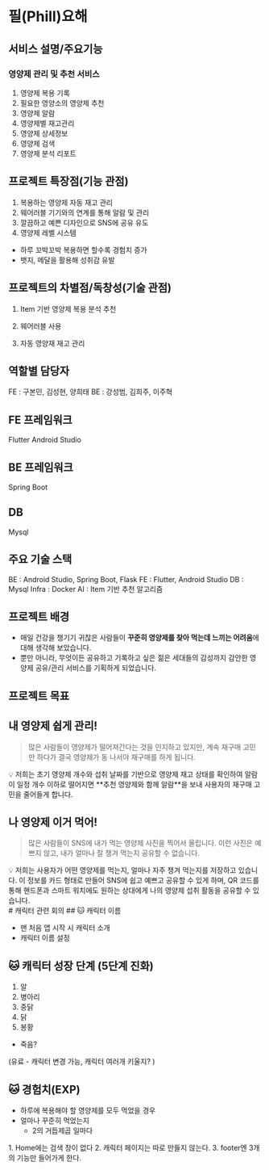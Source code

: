# 필(Phill)요해
## 서비스 설명/주요기능
### 영양제 관리 및 추천 서비스 
1. 영양제 복용 기록
2. 필요한 영양소의 영양제 추천
3. 영양제 알람
4. 영양제별 재고관리 
5. 영양제 상세정보 
6. 영양제 검색 
7. 영양제 분석 리포트 

## 프로젝트 특장점(기능 관점)
1. 복용하는 영양제 자동 재고 관리
2. 웨어러블 기기와의 연계를 통해 알람 및 관리
3. 깔끔하고 예쁜 디자인으로 SNS에 공유 유도
4. 영양제 레벨 시스템
- 하루 꼬박꼬박 복용하면 할수록 경험치 증가
- 뱃지, 메달을 활용해 성취감 유발

## 프로젝트의 차별점/독창성(기술 관점)
1. Item 기반 영양제 복용 분석 추천

2. 웨어러블 사용

3. 자동 영양재 재고 관리

## 역할별 담당자
FE : 구본민, 김성현, 양희태
BE : 강성범, 김희주, 이주혁

## FE 프레임워크
Flutter
Android Studio

## BE 프레임워크
Spring Boot

## DB
Mysql

## 주요 기술 스택
BE : Android Studio, Spring Boot, Flask
FE : Flutter, Android Studio
DB : Mysql
Infra : Docker
AI : Item 기반 추천 알고리즘

## 프로젝트 배경
- 매일 건강을 챙기기 귀찮은 사람들이 **꾸준히 영양제를 찾아 먹는데 느끼는 어려움**에 대해 생각해 보았습니다.
- 뿐만 아니라, 무엇이든 공유하고 기록하고 싶은 젊은 세대들의 감성까지 감안한 영양제 공유/관리 서비스를 기획하게 되었습니다.

## 프로젝트 목표
## 내 영양제 쉽게 관리!

> 많은 사람들이 영양제가 떨어져간다는 것을 인지하고 있지만, 계속 재구매 고민만 하다가 결국 영양제가 동 나서야 재구매를 하게 됩니다.
> 

<aside>
💡 저희는 초기 영양제 개수와 섭취 날짜를 기반으로 영양제 재고 상태를 확인하여 알람이 일정 개수 이하로 떨어지면 **추천 영양제와 함께 알람**을 보내 사용자의 재구매 고민을 줄어들게 합니다.

</aside>

## 나 영양제 이거 먹어!

> 많은 사람들이 SNS에 내가 먹는 영양제 사진을 찍어서 올립니다. 이런 사진은 예쁘지 않고, 내가 얼마나 잘 챙겨 먹는지 공유할 수 없습니다.
> 

<aside>
💡 저희는 사용자가 어떤 영양제를 먹는지, 얼마나 자주 챙겨 먹는지를 저장하고 있습니다. 이 정보를 카드 형태로 만들어 SNS에 쉽고 예쁘고 공유할 수 있게 하며, QR 코드를 통해 핸드폰과 스마트 워치에도 원하는 상대에게 나의 영양제 섭취 활동을 공유할 수 있습니다.

</aside>

<aside>
# 캐릭터 관련 회의
## 🐱 캐릭터 이름

- 맨 처음 앱 시작 시 캐릭터 소개
- 캐릭터 이름 설정

# 🐱 캐릭터 성장 단계 (5단계 진화)

1. 알
2. 병아리
3. 중닭
4. 닭
5. 봉황

- 죽음?

(유료 - 캐릭터 변경 가능, 캐릭터 여러개 키울지? )

## 🐱 경험치(EXP)

- 하루에 복용해야 할 영양제를 모두 먹었을 경우
- 얼마나 꾸준히 먹었는지
    - 2의 거듭제곱 일마다
</aside>


<aside>
1. Home에는 검색 창이 없다
2. 캐릭터 페이지는 따로 만들지 않는다. 
3. footer엔 3개의 기능만 들어가게 한다.
</aside>